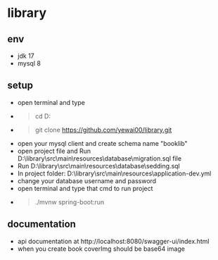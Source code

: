 # library

## env
- jdk 17
- mysql 8

## setup
- open terminal and type
- > cd D:
- > git clone https://github.com/yewai00/library.git
- open your mysql client and create schema name "booklib"
- open project file and Run D:\library\src\main\resources\database\migration.sql file
- Run D:\library\src\main\resources\database\sedding.sql
- In project folder: D:\library\src\main\resources\application-dev.yml
- change your database username and password
- open terminal and type that cmd to run project
- > ./mvnw spring-boot:run
  
## documentation
- api documentation at http://localhost:8080/swagger-ui/index.html
- when you create book coverImg should be base64 image